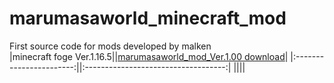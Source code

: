 # marumasaworld_minecraft_mod
First source code for mods developed by malken
<br>
|minecraft foge Ver.1.16.5||[marumasaworld_mod_Ver.1.00 download](https://cdn.discordapp.com/attachments/811544084539637770/886583135549128754/marumasaworld_mod_1.16.5.jar)|
|:-----------------------:||:-----------------------------------:|
||||
